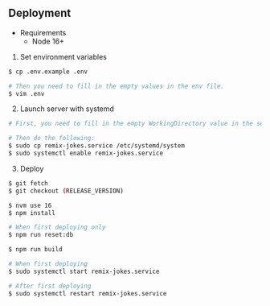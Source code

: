 ## Deployment

* Requirements
  * Node 16+

1. Set environment variables

``` bash
$ cp .env.example .env

# Then you need to fill in the empty values in the env file.
$ vim .env
```

2. Launch server with systemd

``` bash
# First, you need to fill in the empty WorkingDirectory value in the service file.

# Then do the following:
$ sudo cp remix-jokes.service /etc/systemd/system
$ sudo systemctl enable remix-jokes.service
```

3. Deploy

``` bash
$ git fetch
$ git checkout (RELEASE_VERSION)

$ nvm use 16
$ npm install

# When first deploying only
$ npm run reset:db

$ npm run build

# When first deploying
$ sudo systemctl start remix-jokes.service

# After first deploying
$ sudo systemctl restart remix-jokes.service
```
